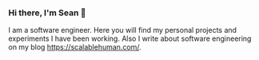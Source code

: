 ### Hi there, I'm Sean 👋

I am a software engineer. Here you will find my personal projects and experiments I have been working. Also I write about software engineering on my blog https://scalablehuman.com/.


